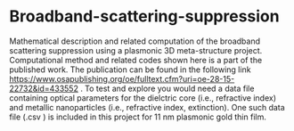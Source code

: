 # Broadband-scattering-suppression
Mathematical description and related computation of the broadband scattering suppression using a plasmonic 3D meta-structure project. 
Computational method and related codes shown here is a part of the published work. 
The publication can be found in the following link https://www.osapublishing.org/oe/fulltext.cfm?uri=oe-28-15-22732&id=433552
. To test and explore you would need a data file containing optical parameters for the dielctric core (i.e., refractive index) and metallic nanoparticles (i.e., refractive index, extinction). One such data file (.csv ) is included in this project for 11 nm plasmonic gold thin film. 
